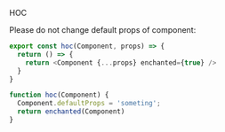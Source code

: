 

HOC

Please do not change default props of component:

```javascript
export const hoc(Component, props) => {
  return () => {
    return <Component {...props} enchanted={true} />
  }
} 
```

```javascript
function hoc(Component) {
  Component.defaultProps = 'someting';
  return enchanted(Component)
}
```

